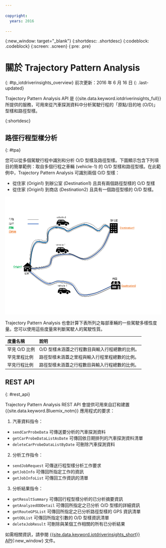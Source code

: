 ```yaml
---

copyright:
  years: 2016

---
```


{:new_window: target="_blank"}
{:shortdesc: .shortdesc}
{:codeblock: .codeblock}
{:screen: .screen}
{:pre: .pre}


# 關於 Trajectory Pattern Analysis
{: #tp_iotdriverinsights_overview}
前次更新：2016 年 6 月 16 日
{: .last-updated}

Trajectory Pattern Analysis API 是 {{site.data.keyword.iotdriverinsights_full}} 所提供的服務，可用來從汽車探測資料中分析駕駛行程的「原點/目的地 (O/D)」型樣和路徑型樣。

{:shortdesc}

## 路徑行程型樣分析
{: #tpa}

您可以從多個駕駛行程中識別和分析 O/D 型樣及路徑型樣。下圖顯示包含下列項目的簡單範例：取自多個行程之車輛 (vehicle-1) 的 O/D 型樣和路徑型樣。在此範例中，Trajectory Pattern Analysis 可識別兩個 O/D 型樣：
- 從住家 (Origin1) 到辦公室 (Destination1) 且具有兩個路徑型樣的 O/D 型樣
- 從住家 (Origin1) 到商店 (Destination2) 且具有一個路徑型樣的 O/D 型樣。

![O/D 路徑範例](images/tp_odroute_example.png "O/D 和路徑型樣範例")

Trajectory Pattern Analysis 也會計算下表所列之每部車輛的一些駕駛多樣性度量。您可以使用這些度量來判斷駕駛人的駕駛性質。

|度量名稱|說明|
|:---|:---|
|罕見 O/D 比例|O/D 型樣未涵蓋之行程數目與輸入行程總數的比例。|
|罕見里程比例|路徑型樣未涵蓋之里程與輸入行程里程總數的比例。|
|罕見行程比例|路徑型樣未涵蓋之行程數目與輸入行程總數的比例。|


## REST API
{: #rest_api}

Trajectory Pattern Analysis REST API 會提供可用來自訂和建置 {{site.data.keyword.Bluemix_notm}} 應用程式的要求：

 1. 汽車資料指令：
   - `sendCarProbeData` 可傳送要分析的汽車探測資料
   - `getCarProbeDataListAsDate` 可傳回依日期排列的汽車探測資料清單
   - `deleteCarProbeDataListByDate` 可刪除汽車探測資料
 2. 分析工作指令：
   - `sendJobRequest` 可傳送行程型樣分析工作要求
   - `getJobInfo` 可傳回所指定工作的資訊
   - `getJobInfoList` 可傳回工作資訊的清單
 3. 分析結果指令：
   - `getResultSummary` 可傳回行程型樣分析的已分析摘要資訊
   - `getAnalyzedODDetail` 可傳回所指定之已分析 O/D 型樣的詳細資訊
   - `getRouteGPSList` 可傳回所指定之已分析路徑型樣的 GPS 資訊清單
   - `getODList` 可傳回所指定引數的 O/D 型樣資訊清單
   - `deleteJobResult` 可刪除與某個工作相關的所有已分析結果

如需相關資訊，請參閱 [{{site.data.keyword.iotdriverinsights_short}} API](http://ibm.biz/IoTDriverBehavior_APIdoc){:new_window} 文件。
